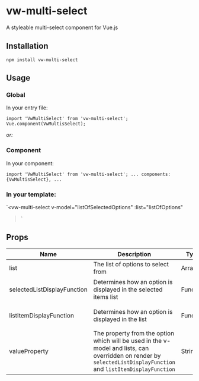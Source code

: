 # vw-multi-select
A styleable multi-select component for Vue.js

## Installation
`npm install vw-multi-select`

## Usage
### Global

In your entry file:

`import 'VwMultiSelect' from 'vw-multi-select';
Vue.component(VwMultisSelect);`

*or:*

### Component
In your component:

`import 'VwMultiSelect' from 'vw-multi-select';
...
components: {VwMultisSelect},
...`

### In your template:

`<vw-multi-select
    v-model="listOfSelectedOptions"
    :list="listOfOptions"
></vw-multi-select>`

## Props

| Name                         | Description                                                      | Type      | Required  | Options | Default  |
|------------------------------|------------------------------------------------------------------|-----------|-----------|---------|----------|
| list                         | The list of options to select from                               | Array     | yes       |         |          |
| selectedListDisplayFunction  | Determines how an option is displayed in the selected items list | Function  |           |         | `item => {return this.listItemProperty ? item[this.listItemProperty] : item;}` |
| listItemDisplayFunction      | Determines how an option is displayed in the list                | Function  |           |         | `item => {return this.listItemProperty ? item[this.listItemProperty] : item;}` |
| valueProperty                | The property from the option which will be used in the v-model and lists, can overridden on render by `selectedListDisplayFunction` and `listItemDisplayFunction` | String  | | | |




